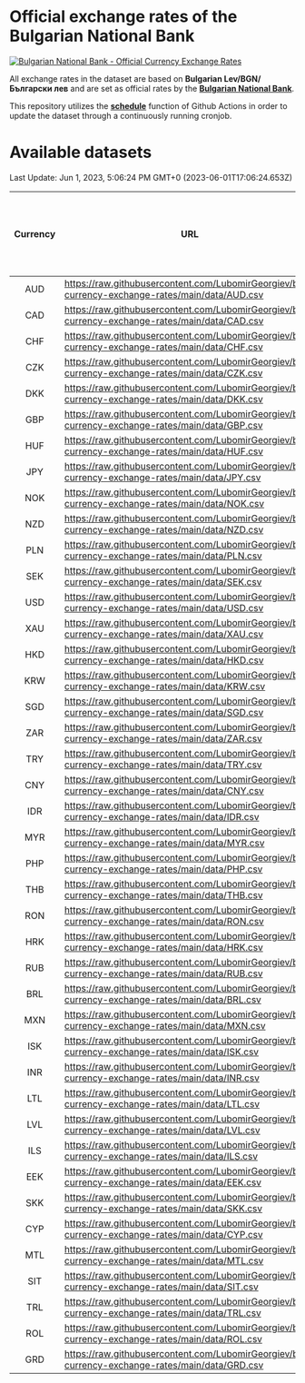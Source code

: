 # Official exchange rates of the Bulgarian National Bank

[![Bulgarian National Bank - Official Currency Exchange Rates](https://github.com/LubomirGeorgiev/bnb-currency-exchange-rates/actions/workflows/update-rates.yml/badge.svg?branch=main)](https://github.com/LubomirGeorgiev/bnb-currency-exchange-rates/actions/workflows/update-rates.yml)

All exchange rates in the dataset are based on **Bulgarian Lev/BGN/Български лев** and are set as official rates by the [**Bulgarian National Bank**](https://www.bnb.bg/Statistics/StExternalSector/StExchangeRates/StERForeignCurrencies/index.htm?toLang=_EN).

This repository utilizes the [**schedule**](https://docs.github.com/en/actions/reference/events-that-trigger-workflows) function of Github Actions in order to update the dataset through a continuously running cronjob.

# Available datasets

<!-- START LINKS (DO NOT EVER FU*ING DELETE THIS COMMENT FOR THE LOVE OF YOUR LIFE!!! IF YOU ARE CURIOS HOW IT WORKS, YOU CAN HAVE A LOOK AT ./src/updateReadme.ts) -->

Last Update: Jun 1, 2023, 5:06:24 PM GMT+0 (2023-06-01T17:06:24.653Z)

| Currency | URL                                                                                             | Number of records | Number of missing days that were filled in |
| :------: | ----------------------------------------------------------------------------------------------- | :---------------: | :----------------------------------------: |
|   AUD    | https://raw.githubusercontent.com/LubomirGeorgiev/bnb-currency-exchange-rates/main/data/AUD.csv |       8513        |                    2632                    |
|   CAD    | https://raw.githubusercontent.com/LubomirGeorgiev/bnb-currency-exchange-rates/main/data/CAD.csv |       8513        |                    2632                    |
|   CHF    | https://raw.githubusercontent.com/LubomirGeorgiev/bnb-currency-exchange-rates/main/data/CHF.csv |       8513        |                    2632                    |
|   CZK    | https://raw.githubusercontent.com/LubomirGeorgiev/bnb-currency-exchange-rates/main/data/CZK.csv |       8513        |                    2632                    |
|   DKK    | https://raw.githubusercontent.com/LubomirGeorgiev/bnb-currency-exchange-rates/main/data/DKK.csv |       8513        |                    2632                    |
|   GBP    | https://raw.githubusercontent.com/LubomirGeorgiev/bnb-currency-exchange-rates/main/data/GBP.csv |       8513        |                    2632                    |
|   HUF    | https://raw.githubusercontent.com/LubomirGeorgiev/bnb-currency-exchange-rates/main/data/HUF.csv |       8513        |                    2632                    |
|   JPY    | https://raw.githubusercontent.com/LubomirGeorgiev/bnb-currency-exchange-rates/main/data/JPY.csv |       8513        |                    2632                    |
|   NOK    | https://raw.githubusercontent.com/LubomirGeorgiev/bnb-currency-exchange-rates/main/data/NOK.csv |       8513        |                    2632                    |
|   NZD    | https://raw.githubusercontent.com/LubomirGeorgiev/bnb-currency-exchange-rates/main/data/NZD.csv |       8513        |                    2632                    |
|   PLN    | https://raw.githubusercontent.com/LubomirGeorgiev/bnb-currency-exchange-rates/main/data/PLN.csv |       8513        |                    2632                    |
|   SEK    | https://raw.githubusercontent.com/LubomirGeorgiev/bnb-currency-exchange-rates/main/data/SEK.csv |       8513        |                    2632                    |
|   USD    | https://raw.githubusercontent.com/LubomirGeorgiev/bnb-currency-exchange-rates/main/data/USD.csv |       8513        |                    2632                    |
|   XAU    | https://raw.githubusercontent.com/LubomirGeorgiev/bnb-currency-exchange-rates/main/data/XAU.csv |       8513        |                    2634                    |
|   HKD    | https://raw.githubusercontent.com/LubomirGeorgiev/bnb-currency-exchange-rates/main/data/HKD.csv |       8211        |                    2541                    |
|   KRW    | https://raw.githubusercontent.com/LubomirGeorgiev/bnb-currency-exchange-rates/main/data/KRW.csv |       8211        |                    2541                    |
|   SGD    | https://raw.githubusercontent.com/LubomirGeorgiev/bnb-currency-exchange-rates/main/data/SGD.csv |       8211        |                    2541                    |
|   ZAR    | https://raw.githubusercontent.com/LubomirGeorgiev/bnb-currency-exchange-rates/main/data/ZAR.csv |       8211        |                    2541                    |
|   TRY    | https://raw.githubusercontent.com/LubomirGeorgiev/bnb-currency-exchange-rates/main/data/TRY.csv |       6693        |                    2071                    |
|   CNY    | https://raw.githubusercontent.com/LubomirGeorgiev/bnb-currency-exchange-rates/main/data/CNY.csv |       6573        |                    2035                    |
|   IDR    | https://raw.githubusercontent.com/LubomirGeorgiev/bnb-currency-exchange-rates/main/data/IDR.csv |       6573        |                    2035                    |
|   MYR    | https://raw.githubusercontent.com/LubomirGeorgiev/bnb-currency-exchange-rates/main/data/MYR.csv |       6573        |                    2035                    |
|   PHP    | https://raw.githubusercontent.com/LubomirGeorgiev/bnb-currency-exchange-rates/main/data/PHP.csv |       6573        |                    2035                    |
|   THB    | https://raw.githubusercontent.com/LubomirGeorgiev/bnb-currency-exchange-rates/main/data/THB.csv |       6573        |                    2035                    |
|   RON    | https://raw.githubusercontent.com/LubomirGeorgiev/bnb-currency-exchange-rates/main/data/RON.csv |       6514        |                    2017                    |
|   HRK    | https://raw.githubusercontent.com/LubomirGeorgiev/bnb-currency-exchange-rates/main/data/HRK.csv |       6420        |                    1984                    |
|   RUB    | https://raw.githubusercontent.com/LubomirGeorgiev/bnb-currency-exchange-rates/main/data/RUB.csv |       6116        |                    1887                    |
|   BRL    | https://raw.githubusercontent.com/LubomirGeorgiev/bnb-currency-exchange-rates/main/data/BRL.csv |       5610        |                    1745                    |
|   MXN    | https://raw.githubusercontent.com/LubomirGeorgiev/bnb-currency-exchange-rates/main/data/MXN.csv |       5610        |                    1745                    |
|   ISK    | https://raw.githubusercontent.com/LubomirGeorgiev/bnb-currency-exchange-rates/main/data/ISK.csv |       5511        |                    1708                    |
|   INR    | https://raw.githubusercontent.com/LubomirGeorgiev/bnb-currency-exchange-rates/main/data/INR.csv |       5243        |                    1631                    |
|   LTL    | https://raw.githubusercontent.com/LubomirGeorgiev/bnb-currency-exchange-rates/main/data/LTL.csv |       5146        |                    1575                    |
|   LVL    | https://raw.githubusercontent.com/LubomirGeorgiev/bnb-currency-exchange-rates/main/data/LVL.csv |       4783        |                    1463                    |
|   ILS    | https://raw.githubusercontent.com/LubomirGeorgiev/bnb-currency-exchange-rates/main/data/ILS.csv |       4519        |                    1412                    |
|   EEK    | https://raw.githubusercontent.com/LubomirGeorgiev/bnb-currency-exchange-rates/main/data/EEK.csv |       3991        |                    1217                    |
|   SKK    | https://raw.githubusercontent.com/LubomirGeorgiev/bnb-currency-exchange-rates/main/data/SKK.csv |       2963        |                    905                     |
|   CYP    | https://raw.githubusercontent.com/LubomirGeorgiev/bnb-currency-exchange-rates/main/data/CYP.csv |       2899        |                    883                     |
|   MTL    | https://raw.githubusercontent.com/LubomirGeorgiev/bnb-currency-exchange-rates/main/data/MTL.csv |       2597        |                    792                     |
|   SIT    | https://raw.githubusercontent.com/LubomirGeorgiev/bnb-currency-exchange-rates/main/data/SIT.csv |       2535        |                    771                     |
|   TRL    | https://raw.githubusercontent.com/LubomirGeorgiev/bnb-currency-exchange-rates/main/data/TRL.csv |       1818        |                    559                     |
|   ROL    | https://raw.githubusercontent.com/LubomirGeorgiev/bnb-currency-exchange-rates/main/data/ROL.csv |       1697        |                    524                     |
|   GRD    | https://raw.githubusercontent.com/LubomirGeorgiev/bnb-currency-exchange-rates/main/data/GRD.csv |        361        |                    109                     |

<!-- END LINKS (DO NOT EVER FU*ING DELETE THIS COMMENT FOR THE LOVE OF YOUR LIFE!!! IF YOU ARE CURIOS HOW IT WORKS, YOU CAN HAVE A LOOK AT ./src/updateReadme.ts) -->
